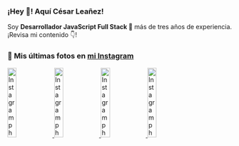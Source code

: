 <h3>¡Hey 👋! Aquí César Leañez!</h3>

<p>Soy <strong>Desarrollador JavaScript Full Stack 🚀</strong> más de tres años de experiencia.<br />¡Revisa mi contenido 👇!</p>

### 📸 Mis últimas fotos en [mi Instagram](https://instagram.com/cele)


<a href='https://instagram.com/p/C1UpuSGLQiG' target='_blank'>
  <img width='20%' src='https://instagram.flba2-1.fna.fbcdn.net/v/t51.29350-15/412513918_1325803934584302_4400498733289087214_n.jpg?stp=dst-jpg_e15&_nc_ht=instagram.flba2-1.fna.fbcdn.net&_nc_cat=106&_nc_ohc=YY2FxUopSwgQ7kNvgGKAzkv&gid=a13257a784804d8597ca14c7ca1df991&edm=APU89FABAAAA&ccb=7-5&oh=00_AYB9an83tq7wJT_3Ocv-RvCPPms10T8ThYtILVysw9QWlA&oe=66AE1D9D&_nc_sid=bc0c2c' alt='Instagram photo' />
</a>
<a href='https://instagram.com/p/CzMY3lzxgmx' target='_blank'>
  <img width='20%' src='https://instagram.flba2-1.fna.fbcdn.net/v/t51.29350-15/398916226_819142863293745_2426123683154743297_n.webp?stp=dst-jpg_e35&_nc_ht=instagram.flba2-1.fna.fbcdn.net&_nc_cat=109&_nc_ohc=hl3vk2QyBqwQ7kNvgGXK5tZ&edm=APU89FABAAAA&ccb=7-5&oh=00_AYDkCa5q7qoy43qqkBgFA2-0E358RIeOIILqvdGsn2mTgQ&oe=66AE1C8C&_nc_sid=bc0c2c' alt='Instagram photo' />
</a>
<a href='https://instagram.com/p/CygbQv4uqxM' target='_blank'>
  <img width='20%' src='https://instagram.flba2-1.fna.fbcdn.net/v/t51.29350-15/391525959_236593062741789_5868561716480810596_n.webp?stp=dst-jpg_e35&_nc_ht=instagram.flba2-1.fna.fbcdn.net&_nc_cat=109&_nc_ohc=4-owj6TCkIEQ7kNvgExctpf&edm=APU89FABAAAA&ccb=7-5&oh=00_AYCkv2J_nQxqrDfgznt36r6OrDn5tk_Y51r9XVVcTIh3jg&oe=66AE22C8&_nc_sid=bc0c2c' alt='Instagram photo' />
</a>
<a href='https://instagram.com/p/CxTmOF6vN8M' target='_blank'>
  <img width='20%' src='https://instagram.flba2-1.fna.fbcdn.net/v/t51.29350-15/378565944_323878180141713_8920720304536029091_n.jpg?stp=dst-jpg_e15&_nc_ht=instagram.flba2-1.fna.fbcdn.net&_nc_cat=109&_nc_ohc=FeZuzTZiIIwQ7kNvgHaDd_u&edm=APU89FABAAAA&ccb=7-5&oh=00_AYCsidxYtzzN1WZd-1Hru5EHWxtNx1G--asw3F6boMrAew&oe=66AE1C92&_nc_sid=bc0c2c' alt='Instagram photo' />
</a>
